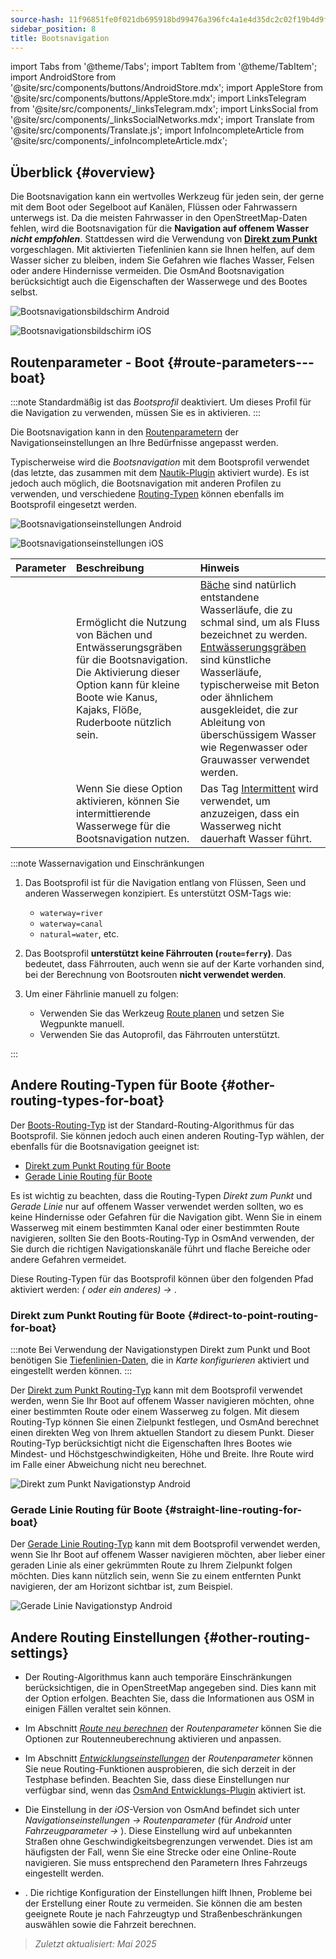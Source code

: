 ```yaml
---
source-hash: 11f96851fe0f021db695918bd99476a396fc4a1e4d35dc2c02f19b4d9f965751
sidebar_position: 8
title: Bootsnavigation
---
```

import Tabs from '@theme/Tabs';
import TabItem from '@theme/TabItem';
import AndroidStore from '@site/src/components/buttons/AndroidStore.mdx';
import AppleStore from '@site/src/components/buttons/AppleStore.mdx';
import LinksTelegram from '@site/src/components/_linksTelegram.mdx';
import LinksSocial from '@site/src/components/_linksSocialNetworks.mdx';
import Translate from '@site/src/components/Translate.js';
import InfoIncompleteArticle from '@site/src/components/_infoIncompleteArticle.mdx';



## Überblick {#overview}

Die Bootsnavigation kann ein wertvolles Werkzeug für jeden sein, der gerne mit dem Boot oder Segelboot auf Kanälen, Flüssen oder Fahrwassern unterwegs ist. Da die meisten Fahrwasser in den OpenStreetMap-Daten fehlen, wird die Bootsnavigation für die **Navigation auf offenem Wasser *nicht empfohlen***. Stattdessen wird die Verwendung von **[Direkt zum Punkt](#direct-to-point-routing-for-boat)** vorgeschlagen. Mit aktivierten Tiefenlinien kann sie Ihnen helfen, auf dem Wasser sicher zu bleiben, indem Sie Gefahren wie flaches Wasser, Felsen oder andere Hindernisse vermeiden.
Die OsmAnd Bootsnavigation berücksichtigt auch die Eigenschaften der Wasserwege und des Bootes selbst.

<Tabs groupId="operating-systems">

<TabItem value="android" label="Android">

![Bootsnavigationsbildschirm Android](@site/static/img/navigation/boat/boat_navigation_android.png)

</TabItem>

<TabItem value="ios" label="iOS">

![Bootsnavigationsbildschirm iOS](@site/static/img/navigation/boat/boat_navigation_ios.png)

</TabItem>

</Tabs>

## Routenparameter - Boot {#route-parameters---boat}

:::note
Standardmäßig ist das *Bootsprofil* deaktiviert. Um dieses Profil für die Navigation zu verwenden, müssen Sie es in *<Translate android="true" ids="shared_string_menu,shared_string_settings,application_profiles"/>* aktivieren.
:::

Die Bootsnavigation kann in den [Routenparametern](../../navigation/guidance/navigation-settings.md#route-parameters) der Navigationseinstellungen an Ihre Bedürfnisse angepasst werden.

Typischerweise wird die *Bootsnavigation* mit dem Bootsprofil verwendet (das letzte, das zusammen mit dem [Nautik-Plugin](../../plugins/nautical-charts.md) aktiviert wurde). Es ist jedoch auch möglich, die Bootsnavigation mit anderen Profilen zu verwenden, und verschiedene [Routing-Typen](#other-routing-types-for-boat) können ebenfalls im Bootsprofil eingesetzt werden.


<Tabs groupId="operating-systems">

<TabItem value="android" label="Android">


![Bootsnavigationseinstellungen Android](@site/static/img/navigation/routing/boat_routing_andr.png)

</TabItem>

<TabItem value="ios" label="iOS">

![Bootsnavigationseinstellungen iOS](@site/static/img/navigation/routing/boat_routing_ios.png)

</TabItem>

</Tabs>

| Parameter | Beschreibung | Hinweis |
|:------------|:---------------|:---------------|
| *<Translate android="true" ids="routing_attr_allow_streams_name"/>* | Ermöglicht die Nutzung von Bächen und Entwässerungsgräben für die Bootsnavigation. Die Aktivierung dieser Option kann für kleine Boote wie Kanus, Kajaks, Flöße, Ruderboote nützlich sein. | [Bäche](https://wiki.openstreetmap.org/wiki/Tag:waterway%3Dstream) sind natürlich entstandene Wasserläufe, die zu schmal sind, um als Fluss bezeichnet zu werden. [Entwässerungsgräben](https://wiki.openstreetmap.org/wiki/Tag:waterway%3Ddrain) sind künstliche Wasserläufe, typischerweise mit Beton oder ähnlichem ausgekleidet, die zur Ableitung von überschüssigem Wasser wie Regenwasser oder Grauwasser verwendet werden. |
| *<Translate android="true" ids="routing_attr_allow_intermittent_name"/>* | Wenn Sie diese Option aktivieren, können Sie intermittierende Wasserwege für die Bootsnavigation nutzen. | Das Tag [Intermittent](https://wiki.openstreetmap.org/wiki/Key:intermittent) wird verwendet, um anzuzeigen, dass ein Wasserweg nicht dauerhaft Wasser führt. |


:::note Wassernavigation und Einschränkungen

1. Das Bootsprofil ist für die Navigation entlang von Flüssen, Seen und anderen Wasserwegen konzipiert. Es unterstützt OSM-Tags wie:
    - `waterway=river`
    - `waterway=canal`
    - `natural=water`, etc.

2. Das Bootsprofil **unterstützt keine Fährrouten (`route=ferry`)**. Das bedeutet, dass Fährrouten, auch wenn sie auf der Karte vorhanden sind, bei der Berechnung von Bootsrouten **nicht verwendet werden**.

3. Um einer Fährlinie manuell zu folgen:

    - Verwenden Sie das Werkzeug [Route planen](../../plan-route/create-route.md) und setzen Sie Wegpunkte manuell.
    - Verwenden Sie das Autoprofil, das Fährrouten unterstützt.

:::

## Andere Routing-Typen für Boote {#other-routing-types-for-boat}

Der [Boots-Routing-Typ](#route-parameters---boat) ist der Standard-Routing-Algorithmus für das Bootsprofil. Sie können jedoch auch einen anderen Routing-Typ wählen, der ebenfalls für die Bootsnavigation geeignet ist:

 - [Direkt zum Punkt Routing für Boote](./boat-navigation.md#direct-to-point-routing-for-boat)
 - [Gerade Linie Routing für Boote](./boat-navigation.md#straight-line-routing-for-boat)

Es ist wichtig zu beachten, dass die Routing-Typen *Direkt zum Punkt* und *Gerade Linie* nur auf offenem Wasser verwendet werden sollten, wo es keine Hindernisse oder Gefahren für die Navigation gibt. Wenn Sie in einem Wasserweg mit einem bestimmten Kanal oder einer bestimmten Route navigieren, sollten Sie den Boots-Routing-Typ in OsmAnd verwenden, der Sie durch die richtigen Navigationskanäle führt und flache Bereiche oder andere Gefahren vermeidet.

Diese Routing-Typen für das Bootsprofil können über den folgenden Pfad aktiviert werden: *<Translate android="true" ids="shared_string_menu,shared_string_settings,configure_profile"/> (<Translate android="true" ids="app_mode_boat"/> oder ein anderes) → <Translate android="true" ids="routing_settings_2,nav_type_hint"/>*.


### Direkt zum Punkt Routing für Boote {#direct-to-point-routing-for-boat}

:::note
Bei Verwendung der Navigationstypen Direkt zum Punkt und Boot benötigen Sie [Tiefenlinien-Daten](../../plugins/nautical-charts.md#nautical-map-style), die in *Karte konfigurieren* aktiviert und eingestellt werden können.
:::

Der [Direkt zum Punkt Routing-Typ](./direct-to-point-routing.md) kann mit dem Bootsprofil verwendet werden, wenn Sie Ihr Boot auf offenem Wasser navigieren möchten, ohne einer bestimmten Route oder einem Wasserweg zu folgen. Mit diesem Routing-Typ können Sie einen Zielpunkt festlegen, und OsmAnd berechnet einen direkten Weg von Ihrem aktuellen Standort zu diesem Punkt. Dieser Routing-Typ berücksichtigt nicht die Eigenschaften Ihres Bootes wie Mindest- und Höchstgeschwindigkeiten, Höhe und Breite. Ihre Route wird im Falle einer Abweichung nicht neu berechnet.

![Direkt zum Punkt Navigationstyp Android](@site/static/img/navigation/boat/direct_navigation_type_android.png)


### Gerade Linie Routing für Boote {#straight-line-routing-for-boat}

Der [Gerade Linie Routing-Typ](./straight-line-routing) kann mit dem Bootsprofil verwendet werden, wenn Sie Ihr Boot auf offenem Wasser navigieren möchten, aber lieber einer geraden Linie als einer gekrümmten Route zu Ihrem Zielpunkt folgen möchten. Dies kann nützlich sein, wenn Sie zu einem entfernten Punkt navigieren, der am Horizont sichtbar ist, zum Beispiel.

![Gerade Linie Navigationstyp Android](@site/static/img/navigation/boat/straight_navigation_type_android.png)


## Andere Routing Einstellungen {#other-routing-settings}

- Der Routing-Algorithmus kann auch temporäre Einschränkungen berücksichtigen, die in OpenStreetMap angegeben sind. Dies kann mit der Option *[<Translate android="true" ids="temporary_conditional_routing"/>](../routing/osmand-routing.md#consider-temporary-limitations)* erfolgen. Beachten Sie, dass die Informationen aus OSM in einigen Fällen veraltet sein können.

- Im Abschnitt [*Route neu berechnen*](../../navigation/guidance/navigation-settings.md#recalculate-route) der *Routenparameter* können Sie die Optionen zur Routenneuberechnung aktivieren und anpassen.

- Im Abschnitt [*Entwicklungseinstellungen*](../guidance/navigation-settings.md#development-settings) der *Routenparameter* können Sie neue Routing-Funktionen ausprobieren, die sich derzeit in der Testphase befinden. Beachten Sie, dass diese Einstellungen nur verfügbar sind, wenn das [OsmAnd Entwicklungs-Plugin](../../plugins/development.md) aktiviert ist.

- Die Einstellung *[<Translate ios="true" ids="road_speeds"/>](../guidance/navigation-settings.md#road-speeds)* in der *iOS*-Version von OsmAnd befindet sich unter *Navigationseinstellungen → Routenparameter* (für *Android* unter *Fahrzeugparameter → [<Translate android="true" ids="default_speed_setting_title"/>](../guidance/navigation-settings.md#default-speed--road-speeds)*). Diese Einstellung wird auf unbekannten Straßen ohne Geschwindigkeitsbegrenzungen verwendet. Dies ist am häufigsten der Fall, wenn Sie eine Strecke oder eine Online-Route navigieren. Sie muss entsprechend den Parametern Ihres Fahrzeugs eingestellt werden.

- *[<Translate ios="true" ids="vehicle_parameters"/>](../guidance/navigation-settings.md#vehicle-parameters)*. Die richtige Konfiguration der Einstellungen hilft Ihnen, Probleme bei der Erstellung einer Route zu vermeiden. Sie können die am besten geeignete Route je nach Fahrzeugtyp und Straßenbeschränkungen auswählen sowie die Fahrzeit berechnen.

> *Zuletzt aktualisiert: Mai 2025*